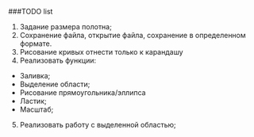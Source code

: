 ###TODO list
1. Задание размера полотна;
2. Сохранение файла, открытие файла, сохранение в определенном формате.
3. Рисование кривых отнести только к карандашу
4. Реализовать функции:
  - Заливка;
  - Выделение области;
  - Рисование прямоугольника/эллипса
  - Ластик;
  - Масштаб;
5. Реализовать работу с выделенной областью;
